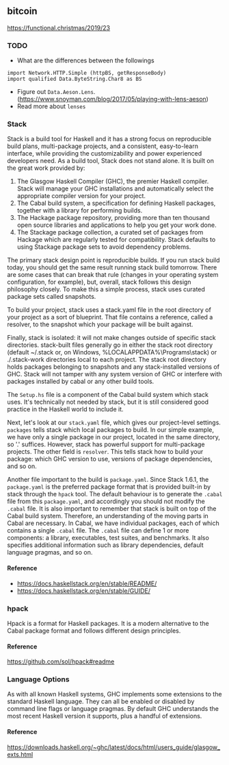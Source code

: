 ## bitcoin
https://functional.christmas/2019/23

### TODO
- What are the differences between the followings
```
import Network.HTTP.Simple (httpBS, getResponseBody)
import qualified Data.ByteString.Char8 as BS
```
- Figure out `Data.Aeson.Lens`. (https://www.snoyman.com/blog/2017/05/playing-with-lens-aeson)
- Read more about `lenses`

### Stack
Stack is a build tool for Haskell and it has a strong focus on reproducible build plans, multi-package projects, and a consistent, easy-to-learn interface, while providing the customizability and power experienced developers need. As a build tool, Stack does not stand alone. It is built on the great work provided by:
1. The Glasgow Haskell Compiler (GHC), the premier Haskell compiler. Stack will manage your GHC installations and automatically select the appropriate compiler version for your project.
2. The Cabal build system, a specification for defining Haskell packages, together with a library for performing builds.
3. The Hackage package repository, providing more than ten thousand open source libraries and applications to help you get your work done.
4. The Stackage package collection, a curated set of packages from Hackage which are regularly tested for compatibility. Stack defaults to using Stackage package sets to avoid dependency problems.

The primary stack design point is reproducible builds. If you run stack build today, you should get the same result running stack build tomorrow. There are some cases that can break that rule (changes in your operating system configuration, for example), but, overall, stack follows this design philosophy closely. To make this a simple process, stack uses curated package sets called snapshots.

To build your project, stack uses a stack.yaml file in the root directory of your project as a sort of blueprint. That file contains a reference, called a resolver, to the snapshot which your package will be built against.

Finally, stack is isolated: it will not make changes outside of specific stack directories. stack-built files generally go in either the stack root directory (default ~/.stack or, on Windows, %LOCALAPPDATA%\Programs\stack) or ./.stack-work directories local to each project. The stack root directory holds packages belonging to snapshots and any stack-installed versions of GHC. Stack will not tamper with any system version of GHC or interfere with packages installed by cabal or any other build tools.

The `Setup.hs` file is a component of the Cabal build system which stack uses. It's technically not needed by stack, but it is still considered good practice in the Haskell world to include it.

Next, let's look at our `stack.yaml` file, which gives our project-level settings. `packages` tells stack which local packages to build. In our simple example, we have only a single package in our project, located in the same directory, so '.' suffices. However, stack has powerful support for multi-package projects. The other field is `resolver`. This tells stack how to build your package: which GHC version to use, versions of package dependencies, and so on.

Another file important to the build is `package.yaml`. Since Stack 1.6.1, the `package.yaml` is the preferred package format that is provided built-in by stack through the `hpack` tool. The default behaviour is to generate the `.cabal` file from this `package.yaml`, and accordingly you should not modify the `.cabal` file. It is also important to remember that stack is built on top of the Cabal build system. Therefore, an understanding of the moving parts in Cabal are necessary. In Cabal, we have individual packages, each of which contains a single `.cabal` file. The `.cabal` file can define 1 or more components: a library, executables, test suites, and benchmarks. It also specifies additional information such as library dependencies, default language pragmas, and so on.

#### Reference
- https://docs.haskellstack.org/en/stable/README/
- https://docs.haskellstack.org/en/stable/GUIDE/

### hpack
Hpack is a format for Haskell packages. It is a modern alternative to the Cabal package format and follows different design principles.

#### Reference
https://github.com/sol/hpack#readme

### Language Options
As with all known Haskell systems, GHC implements some extensions to the standard Haskell language. They can all be enabled or disabled by command line flags or language pragmas. By default GHC understands the most recent Haskell version it supports, plus a handful of extensions.

#### Reference
https://downloads.haskell.org/~ghc/latest/docs/html/users_guide/glasgow_exts.html
